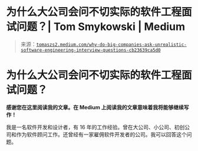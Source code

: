 <!--yml

类别：未分类

日期：2024-05-27 14:50:33

-->

# 为什么大公司会问不切实际的软件工程面试问题？| Tom Smykowski | Medium

> 来源：[`tomaszs2.medium.com/why-do-big-companies-ask-unrealistic-software-engineering-interview-questions-cb23639ca5d0`](https://tomaszs2.medium.com/why-do-big-companies-ask-unrealistic-software-engineering-interview-questions-cb23639ca5d0)

# 为什么大公司会问不切实际的软件工程面试问题？

**感谢您在这里阅读我的文章。在 Medium 上阅读我的文章意味着我将能够继续写作！**

我是一名软件开发和设计者，有 16 年的工作经验。曾在大公司、小公司、初创公司和作为软件顾问工作。还曾经有一家雇佣软件开发者的公司。我可以回答这个问题。
